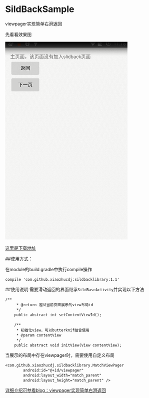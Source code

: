 # SildBackSample
viewpager实现简单右滑返回

先看看效果图

![这里写图片描述](https://github.com/xiaozhucdj/SildBackSample/blob/master/art/GIF.gif)


[这里是下载地址](https://github.com/xiaozhucdj/SildBackSample/blob/master/art/sample-debug.apk)



##使用方式：

在module的build.gradle中执行compile操作
```
compile 'com.github.xiaozhucdj:sildbacklibrary:1.1'
```

##使用说明
需要滑动返回的界面继承`SildBaseActivity`并实现以下方法
```
/**
     * @return 返回当前页面展示的view布局id
     */
    public abstract int setContentViewId();

    /**
     * 初始化view，可以butterknif结合使用
     * @param contentView
     */
    public abstract void initView(View contentView);

```
当展示的布局中存在viewpager时，需要使用自定义布局
```
<com.github.xiaozhucdj.sildbacklibrary.MatchViewPager
        android:id="@+id/viewpager"
        android:layout_width="match_parent"
        android:layout_height="match_parent" />
```


[详细介绍可参看blog：viewpager实现简单右滑返回](http://blog.csdn.net/chudaijiang/article/details/52314490)
